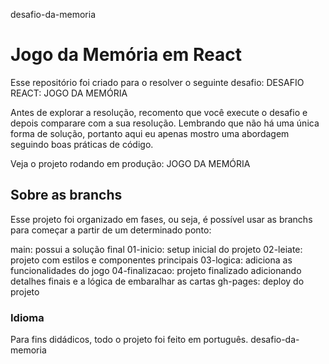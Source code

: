 desafio-da-memoria

# Jogo da Memória em React
Esse repositório foi criado para o resolver o seguinte desafio: DESAFIO REACT: JOGO DA MEMÓRIA

Antes de explorar a resolução, recomento que você execute o desafio e depois comparare com a sua resolução. Lembrando que não há uma única forma de solução, portanto aqui eu apenas mostro uma abordagem seguindo boas práticas de código.

Veja o projeto rodando em produção: JOGO DA MEMÓRIA

## Sobre as branchs
Esse projeto foi organizado em fases, ou seja, é possível usar as branchs para começar a partir de um determinado ponto:

main: possui a solução final
01-inicio: setup inicial do projeto
02-leiate: projeto com estilos e componentes principais
03-logica: adiciona as funcionalidades do jogo
04-finalizacao: projeto finalizado adicionando detalhes finais e a lógica de embaralhar as cartas
gh-pages: deploy do projeto

### Idioma
Para fins didádicos, todo o projeto foi feito em português.
desafio-da-memoria
